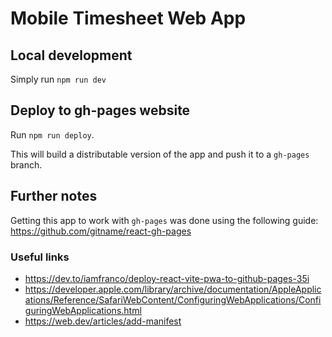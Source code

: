 # Mobile Timesheet Web App

## Local development
Simply run `npm run dev`

## Deploy to gh-pages website
Run `npm run deploy`.

This will build a distributable version of the app
and push it to a `gh-pages` branch.

## Further notes
Getting this app to work with `gh-pages` was done using
the following guide: https://github.com/gitname/react-gh-pages

### Useful links
- https://dev.to/iamfranco/deploy-react-vite-pwa-to-github-pages-35i
- https://developer.apple.com/library/archive/documentation/AppleApplications/Reference/SafariWebContent/ConfiguringWebApplications/ConfiguringWebApplications.html
- https://web.dev/articles/add-manifest